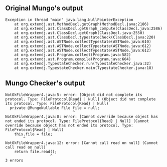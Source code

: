 ## Original Mungo's output

```
Exception in thread "main" java.lang.NullPointerException
	at org.extendj.ast.MethodDecl.getGraph(MethodDecl.java:2186)
	at org.extendj.ast.ClassDecl.getGraph_compute(ClassDecl.java:2586)
	at org.extendj.ast.ClassDecl.getGraph(ClassDecl.java:2550)
	at org.extendj.ast.ClassDecl.typestateCheck(ClassDecl.java:220)
	at org.extendj.ast.ASTNode.collectTypestate(ASTNode.java:610)
	at org.extendj.ast.ASTNode.collectTypestate(ASTNode.java:612)
	at org.extendj.ast.ASTNode.collectTypestate(ASTNode.java:612)
	at org.extendj.ast.Program.collect(Program.java:582)
	at org.extendj.ast.Program.compile(Program.java:604)
	at org.extendj.TypestateChecker.run(TypestateChecker.java:32)
	at org.extendj.TypestateChecker.main(TypestateChecker.java:18)```

## Mungo Checker's output

```
NotOkFileWrapper4.java:5: error: [Object did not complete its protocol. Type: FileProtocol{Read} | Null] (Object did not complete its protocol. Type: FileProtocol{Read} | Null)
  private @MungoNullable File file = null;
                              ^
NotOkFileWrapper4.java:8: error: [Cannot override because object has not ended its protocol. Type: FileProtocol{Read} | Null] (Cannot override because object has not ended its protocol. Type: FileProtocol{Read} | Null)
    this.file = file;
        ^
NotOkFileWrapper4.java:12: error: [Cannot call read on null] (Cannot call read on null)
    return file.read();
                    ^
3 errors```
